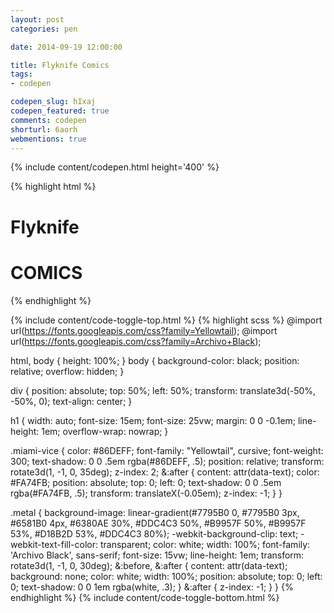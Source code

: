 ```yaml
---
layout: post
categories: pen

date: 2014-09-19 12:00:00

title: Flyknife Comics
tags:
- codepen

codepen_slug: hIxaj
codepen_featured: true
comments: codepen
shorturl: 6aorh
webmentions: true
---
```



{% include content/codepen.html height='400' %}

{% highlight html %}
<div>
    <h1 class="miami-vice" data-text="Flyknife">Flyknife</h1>
    <h1 class="metal" data-text="COMICS">COMICS</h1>
</div>
{% endhighlight %}

{% include content/code-toggle-top.html %}
{% highlight scss %}
@import url(https://fonts.googleapis.com/css?family=Yellowtail);
@import url(https://fonts.googleapis.com/css?family=Archivo+Black);

html,
body {
    height: 100%;
}
body {
    background-color: black;
    position: relative;
    overflow: hidden;
}

div {
    position: absolute;
    top: 50%;
    left: 50%;
    transform: translate3d(-50%, -50%, 0);
    text-align: center;
}

h1 {
    width: auto;
    font-size: 15em;
    font-size: 25vw;
    margin: 0 0 -0.1em;
    line-height: 1em;
    overflow-wrap: nowrap;
}

.miami-vice {
    color: #86DEFF;
    font-family: "Yellowtail", cursive;
    font-weight: 300;
    text-shadow: 0 0 .5em rgba(#86DEFF, .5);
    position: relative;
    transform: rotate3d(1, -1, 0, 35deg);
    z-index: 2;
    &:after {
        content: attr(data-text);
        color: #FA74FB;
        position: absolute;
        top: 0;
        left: 0;
        text-shadow: 0 0 .5em rgba(#FA74FB, .5);
        transform: translateX(-0.05em);
        z-index: -1;
    }
}

.metal {
    background-image: linear-gradient(#7795B0 0, #7795B0 3px, #6581B0 4px, #6380AE 30%, #DDC4C3 50%, #B9957F 50%, #B9957F 53%, #D18B2D 53%, #DDC4C3 80%);
    -webkit-background-clip: text;
    -webkit-text-fill-color: transparent;
    color: white;
    width: 100%;
    font-family: 'Archivo Black', sans-serif;
    font-size: 15vw;
    line-height: 1em;
    transform: rotate3d(1, -1, 0, 30deg);
    &:before,
    &:after {
        content: attr(data-text);
        background: none;
        color: white;
        width: 100%;
        position: absolute;
        top: 0;
        left: 0;
        text-shadow: 0 0 1em rgba(white, .3);
    }
    &:after {
        z-index: -1;
    }
}
{% endhighlight %}
{% include content/code-toggle-bottom.html %}
